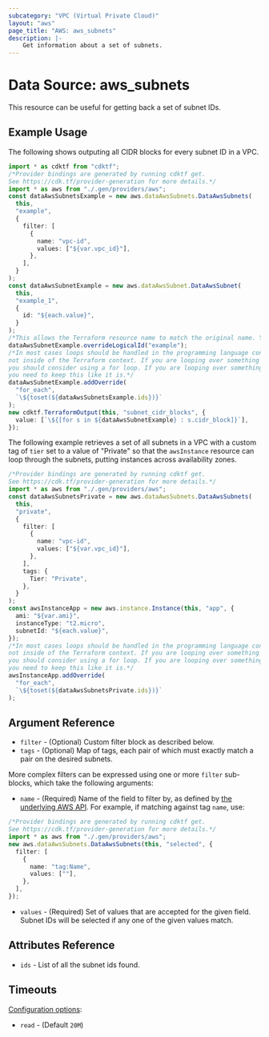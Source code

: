 ```yaml
---
subcategory: "VPC (Virtual Private Cloud)"
layout: "aws"
page_title: "AWS: aws_subnets"
description: |-
    Get information about a set of subnets.
---
```


# Data Source: aws\_subnets

This resource can be useful for getting back a set of subnet IDs.

## Example Usage

The following shows outputing all CIDR blocks for every subnet ID in a VPC.

```typescript
import * as cdktf from "cdktf";
/*Provider bindings are generated by running cdktf get.
See https://cdk.tf/provider-generation for more details.*/
import * as aws from "./.gen/providers/aws";
const dataAwsSubnetsExample = new aws.dataAwsSubnets.DataAwsSubnets(
  this,
  "example",
  {
    filter: [
      {
        name: "vpc-id",
        values: ["${var.vpc_id}"],
      },
    ],
  }
);
const dataAwsSubnetExample = new aws.dataAwsSubnet.DataAwsSubnet(
  this,
  "example_1",
  {
    id: "${each.value}",
  }
);
/*This allows the Terraform resource name to match the original name. You can remove the call if you don't need them to match.*/
dataAwsSubnetExample.overrideLogicalId("example");
/*In most cases loops should be handled in the programming language context and 
not inside of the Terraform context. If you are looping over something external, e.g. a variable or a file input
you should consider using a for loop. If you are looping over something only known to Terraform, e.g. a result of a data source
you need to keep this like it is.*/
dataAwsSubnetExample.addOverride(
  "for_each",
  `\${toset(${dataAwsSubnetsExample.ids})}`
);
new cdktf.TerraformOutput(this, "subnet_cidr_blocks", {
  value: [`\${[for s in ${dataAwsSubnetExample} : s.cidr_block]}`],
});

```

The following example retrieves a set of all subnets in a VPC with a custom
tag of `tier` set to a value of "Private" so that the `awsInstance` resource
can loop through the subnets, putting instances across availability zones.

```typescript
/*Provider bindings are generated by running cdktf get.
See https://cdk.tf/provider-generation for more details.*/
import * as aws from "./.gen/providers/aws";
const dataAwsSubnetsPrivate = new aws.dataAwsSubnets.DataAwsSubnets(
  this,
  "private",
  {
    filter: [
      {
        name: "vpc-id",
        values: ["${var.vpc_id}"],
      },
    ],
    tags: {
      Tier: "Private",
    },
  }
);
const awsInstanceApp = new aws.instance.Instance(this, "app", {
  ami: "${var.ami}",
  instanceType: "t2.micro",
  subnetId: "${each.value}",
});
/*In most cases loops should be handled in the programming language context and 
not inside of the Terraform context. If you are looping over something external, e.g. a variable or a file input
you should consider using a for loop. If you are looping over something only known to Terraform, e.g. a result of a data source
you need to keep this like it is.*/
awsInstanceApp.addOverride(
  "for_each",
  `\${toset(${dataAwsSubnetsPrivate.ids})}`
);

```

## Argument Reference

* `filter` - (Optional) Custom filter block as described below.
* `tags` - (Optional) Map of tags, each pair of which must exactly match
  a pair on the desired subnets.

More complex filters can be expressed using one or more `filter` sub-blocks,
which take the following arguments:

* `name` - (Required) Name of the field to filter by, as defined by
  [the underlying AWS API](http://docs.aws.amazon.com/AWSEC2/latest/APIReference/API_DescribeSubnets.html).
  For example, if matching against tag `name`, use:

```typescript
/*Provider bindings are generated by running cdktf get.
See https://cdk.tf/provider-generation for more details.*/
import * as aws from "./.gen/providers/aws";
new aws.dataAwsSubnets.DataAwsSubnets(this, "selected", {
  filter: [
    {
      name: "tag:Name",
      values: [""],
    },
  ],
});

```

* `values` - (Required) Set of values that are accepted for the given field.
  Subnet IDs will be selected if any one of the given values match.

## Attributes Reference

* `ids` - List of all the subnet ids found.

## Timeouts

[Configuration options](https://developer.hashicorp.com/terraform/language/resources/syntax#operation-timeouts):

* `read` - (Default `20M`)
